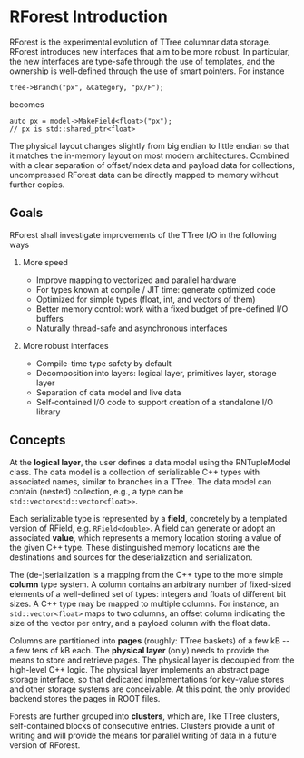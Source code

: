 RForest Introduction
====================

RForest is the experimental evolution of TTree columnar data storage. RForest introduces new interfaces that aim to be
more robust.  In particular, the new interfaces are type-safe through the use of templates, and the ownership is
well-defined through the use of smart pointers.  For instance

    tree->Branch("px", &Category, "px/F");

becomes

    auto px = model->MakeField<float>("px");
    // px is std::shared_ptr<float>

The physical layout changes slightly from big endian to little endian so that it matches the in-memory layout on
most modern architectures. Combined with a clear separation of offset/index data and payload data for collections,
uncompressed RForest data can be directly mapped to memory without further copies.


Goals
-----

RForest shall investigate improvements of the TTree I/O in the following ways

1. More speed
   * Improve mapping to vectorized and parallel hardware
   * For types known at compile / JIT time: generate optimized code
   * Optimized for simple types (float, int, and vectors of them)
   * Better memory control: work with a fixed budget of pre-defined I/O buffers
   * Naturally thread-safe and asynchronous interfaces

2. More robust interfaces
   * Compile-time type safety by default
   * Decomposition into layers: logical layer, primitives layer, storage layer
   * Separation of data model and live data
   * Self-contained I/O code to support creation of a standalone I/O library


Concepts
--------

At the **logical layer**, the user defines a data model using the RNTupleModel class.
The data model is a collection of serializable C++ types with associated names, similar to branches in a TTree.
The data model can contain (nested) collection, e.g., a type can be `std::vector<std::vector<float>>`.

Each serializable type is represented by a **field**, concretely by a templated version of RField,
e.g. `RField<double>`. A field can generate or adopt an associated **value**, which represents a memory location
storing a value of the given C++ type.  These distinguished memory locations are the destinations and sources for the
deserialization and serialization.

The (de-)serialization is a mapping from the C++ type to the more simple **column** type system.  A column contains
an arbitrary number of fixed-sized elements of a well-defined set of types: integers and floats of different
bit sizes.  A C++ type may be mapped to multiple columns.  For instance, an `std::vector<float>` maps to two columns,
an offset column indicating the size of the vector per entry, and a payload column with the float data.

Columns are partitioned into **pages** (roughly: TTree baskets) of a few kB -- a few tens of kB each.
The **physical layer** (only) needs to provide the means to store and retrieve pages.  The physical layer is
decoupled from the high-level C++ logic.  The physical layer implements an abstract page storage interface,
so that dedicated implementations for key-value stores and other storage systems are conceivable.
At this point, the only provided backend stores the pages in ROOT files.

Forests are further grouped into **clusters**, which are, like TTree clusters, self-contained blocks of
consecutive entries.  Clusters provide a unit of writing and will provide the means for parallel writing of data
in a future version of RForest.
